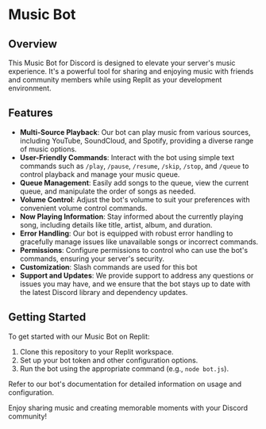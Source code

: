 
# Music Bot

## Overview

This Music Bot for Discord is designed to elevate your server's music experience. It's a powerful tool for sharing and enjoying music with friends and community members while using Replit as your development environment.

## Features

- **Multi-Source Playback**: Our bot can play music from various sources, including YouTube, SoundCloud, and Spotify, providing a diverse range of music options.
- **User-Friendly Commands**: Interact with the bot using simple text commands such as `/play`, `/pause`, `/resume`, `/skip`, `/stop`, and `/queue` to control playback and manage your music queue.
- **Queue Management**: Easily add songs to the queue, view the current queue, and manipulate the order of songs as needed.
- **Volume Control**: Adjust the bot's volume to suit your preferences with convenient volume control commands.
- **Now Playing Information**: Stay informed about the currently playing song, including details like title, artist, album, and duration.
- **Error Handling**: Our bot is equipped with robust error handling to gracefully manage issues like unavailable songs or incorrect commands.
- **Permissions**: Configure permissions to control who can use the bot's commands, ensuring your server's security.
- **Customization**: Slash commands are used for this bot
- **Support and Updates**: We provide support to address any questions or issues you may have, and we ensure that the bot stays up to date with the latest Discord library and dependency updates.

## Getting Started

To get started with our Music Bot on Replit:

1. Clone this repository to your Replit workspace.
2. Set up your bot token and other configuration options.
3. Run the bot using the appropriate command (e.g., `node bot.js`).

Refer to our bot's documentation for detailed information on usage and configuration.


Enjoy sharing music and creating memorable moments with your Discord community!
